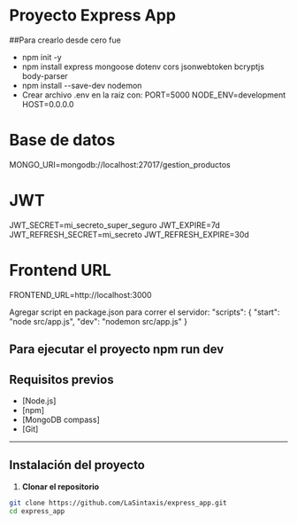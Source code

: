 # Proyecto Express App
##Para crearlo desde cero fue
- npm init -y
- npm install express mongoose dotenv cors jsonwebtoken bcryptjs body-parser
- npm install --save-dev nodemon
- Crear archivo .env en la raiz con:
PORT=5000
NODE_ENV=development
HOST=0.0.0.0

# Base de datos
MONGO_URI=mongodb://localhost:27017/gestion_productos

# JWT
JWT_SECRET=mi_secreto_super_seguro
JWT_EXPIRE=7d
JWT_REFRESH_SECRET=mi_secreto
JWT_REFRESH_EXPIRE=30d

# Frontend URL
FRONTEND_URL=http://localhost:3000

Agregar script en package.json para correr el servidor:
"scripts": {
  "start": "node src/app.js",
  "dev": "nodemon src/app.js"
}

Para ejecutar el proyecto
npm run dev
---

## Requisitos previos

- [Node.js]
- [npm] 
- [MongoDB compass] 
- [Git] 

---

## Instalación del proyecto

1. **Clonar el repositorio**

```bash
git clone https://github.com/LaSintaxis/express_app.git
cd express_app
